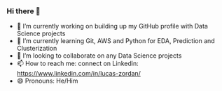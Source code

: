 ### Hi there 👋


- 🔭 I’m currently working on building up my GitHub profile with Data Science projects
- 🌱 I’m currently learning Git, AWS and Python for EDA, Prediction and Clusterization
- 👯 I’m looking to collaborate on any Data Science projects
- 📫 How to reach me: connect on Linkedin: https://www.linkedin.com/in/lucas-zordan/
- 😄 Pronouns: He/Him
